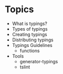 # Topics

- What is typings?
- Types of typings
- Creating typings
- Distributing typings
- Typings Guidelines
  - functions
- Tools
  - generator-typings
  - tslint
